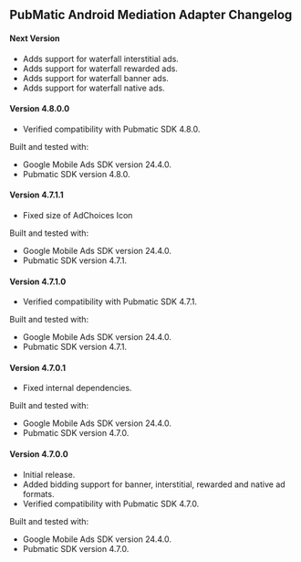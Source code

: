 ## PubMatic Android Mediation Adapter Changelog

#### Next Version
- Adds support for waterfall interstitial ads.
- Adds support for waterfall rewarded ads.
- Adds support for waterfall banner ads.
- Adds support for waterfall native ads.

#### Version 4.8.0.0
- Verified compatibility with Pubmatic SDK 4.8.0.

Built and tested with:
- Google Mobile Ads SDK version 24.4.0.
- Pubmatic SDK version 4.8.0.

#### Version 4.7.1.1
- Fixed size of AdChoices Icon

Built and tested with:
- Google Mobile Ads SDK version 24.4.0.
- Pubmatic SDK version 4.7.1.

#### Version 4.7.1.0
- Verified compatibility with Pubmatic SDK 4.7.1.

Built and tested with:
- Google Mobile Ads SDK version 24.4.0.
- Pubmatic SDK version 4.7.1.

#### Version 4.7.0.1
- Fixed internal dependencies.

Built and tested with:
- Google Mobile Ads SDK version 24.4.0.
- Pubmatic SDK version 4.7.0.

#### Version 4.7.0.0
- Initial release.
- Added bidding support for banner, interstitial, rewarded and native ad formats.
- Verified compatibility with Pubmatic SDK 4.7.0.

Built and tested with:
- Google Mobile Ads SDK version 24.4.0.
- Pubmatic SDK version 4.7.0.